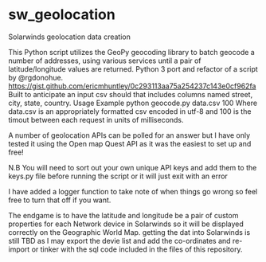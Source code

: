 # sw_geolocation
Solarwinds geolocation data creation

This Python script utilizes the GeoPy geocoding library to batch geocode a number of addresses, using various services
until a pair of latitude/longitude values are returned. Python 3 port and refactor of a script by @rgdonohue.
https://gist.github.com/ericmhuntley/0c293113aa75a254237c143e0cf962fa
Built to anticipate an input csv should that includes columns named street, city, state, country.
Usage Example
python geocode.py data.csv 100
Where data.csv is an appropriately formatted csv encoded in utf-8 and 100 is the timout between each request in units of
milliseconds.

A number of geolocation APIs can be polled for an answer but I have only tested it using the Open map Quest API as it was the easiest to set up and free!

N.B You will need to sort out your own unique API keys and add them to the keys.py file before running the script or it will just exit with an error

I have added a logger function to take note of when things go wrong so feel free to turn that off if you want.

The endgame is to have the latitude and longitude be a pair of custom properties for each Network device in Solarwinds so it will be displayed correctly on the Geographic World Map. getting the dat into Solarwinds is still TBD as I may export the devie list and add the co-ordinates and re-import or tinker with the sql code included in the files of this repository.
